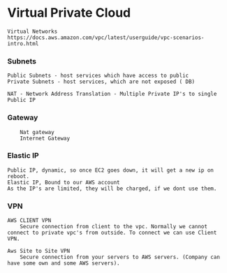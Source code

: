 # Virtual Private Cloud

	Virtual Networks  
	https://docs.aws.amazon.com/vpc/latest/userguide/vpc-scenarios-intro.html


### Subnets
	
	Public Subnets - host services which have access to public
	Private Subnets - host services, which are not exposed ( DB)

	NAT - Network Address Translation - Multiple Private IP's to single Public IP

### Gateway  
		Nat gateway  
		Internet Gateway  

### Elastic IP
	Public IP, dynamic, so once EC2 goes down, it will get a new ip on reboot.  
	Elastic IP, Bound to our AWS account	
	As the IP's are limited, they will be charged, if we dont use them.  

### VPN

	AWS CLIENT VPN
		Secure connection from client to the vpc. Normally we cannot connect to private vpc's from outside. To connect we can use Client VPN.
	
	Aws Site to Site VPN
		Secure connection from your servers to AWS servers. (Company can have some own and some AWS servers).


		

